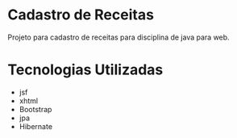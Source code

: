 # Cadastro de Receitas

Projeto para cadastro de receitas para disciplina de java para web.

# Tecnologias Utilizadas
 
 - jsf
 - xhtml
 - Bootstrap
 - jpa
 - Hibernate



